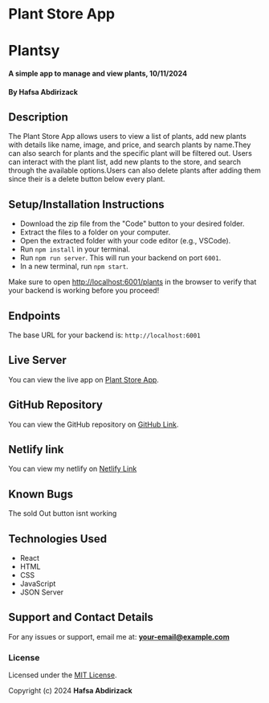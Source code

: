 # Plant Store App
# Plantsy
#### A simple app to manage and view plants, 10/11/2024
#### **By Hafsa Abdirizack**

## Description
The Plant Store App allows users to view a list of plants, add new plants with details like name, image, and price, and search plants by name.They can also search for plants and the  specific plant will be filtered out. Users can interact with the plant list, add new plants to the store, and search through the available options.Users can also delete plants after adding them since their is a delete button below every plant.

## Setup/Installation Instructions
* Download the zip file from the "Code" button to your desired folder.
* Extract the files to a folder on your computer.
* Open the extracted folder with your code editor (e.g., VSCode).
* Run `npm install` in your terminal.
* Run `npm run server`. This will run your backend on port `6001`.
*  In a new terminal, run `npm start`.

Make sure to open [http://localhost:6001/plants](http://localhost:6001/plants)
in the browser to verify that your backend is working before you proceed!

## Endpoints
The base URL for your backend is: `http://localhost:6001`

## Live Server
You can view the live app on [Plant Store App](https://github.com/hafsa-0-abdy/react-hooks-cc-plantshop.git).

## GitHub Repository
You can view the GitHub repository on [GitHub Link](https://github.com/hafsa-0-abdy/react-hooks-cc-plantshop.git).

## Netlify link 
You can view my netlify on  [Netlify Link](https://wondrous-lolly-672e08.netlify.app)
## Known Bugs
The sold Out button isnt working 

## Technologies Used
- React
- HTML
- CSS
- JavaScript
- JSON Server

## Support and Contact Details
For any issues or support, email me at: **your-email@example.com**

### License
Licensed under the [MIT License](https://github.com/hafsa-0-abdy/react-hooks-cc-plantshop.git).

Copyright (c) 2024 **Hafsa Abdirizack**
